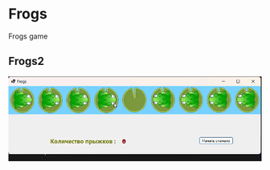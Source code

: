# Frogs
Frogs game
## Frogs2
![Video](https://github.com/AleksandrNikitinATF/Frogs/blob/main/FrogsVideo.gif)
